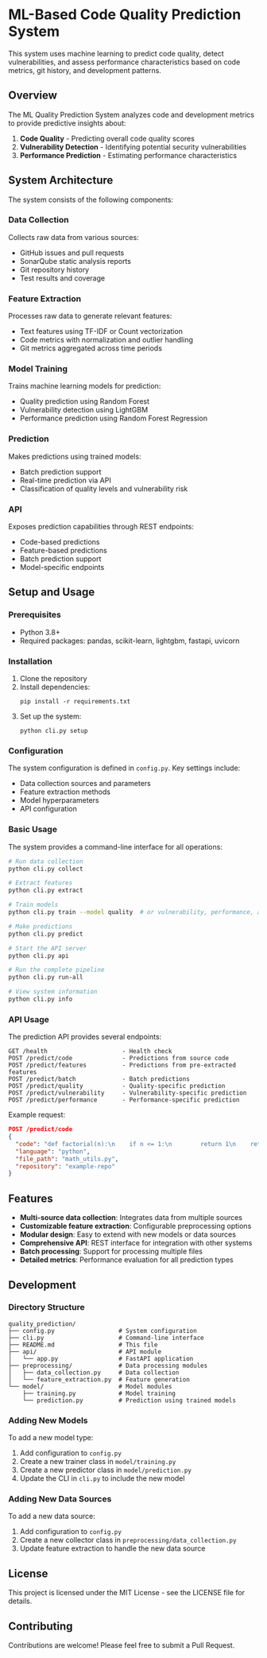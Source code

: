 # ML-Based Code Quality Prediction System

This system uses machine learning to predict code quality, detect vulnerabilities, and assess performance characteristics based on code metrics, git history, and development patterns.

## Overview

The ML Quality Prediction System analyzes code and development metrics to provide predictive insights about:

1. **Code Quality** - Predicting overall code quality scores
2. **Vulnerability Detection** - Identifying potential security vulnerabilities  
3. **Performance Prediction** - Estimating performance characteristics

## System Architecture

The system consists of the following components:

### Data Collection

Collects raw data from various sources:
- GitHub issues and pull requests
- SonarQube static analysis reports
- Git repository history
- Test results and coverage

### Feature Extraction

Processes raw data to generate relevant features:
- Text features using TF-IDF or Count vectorization
- Code metrics with normalization and outlier handling
- Git metrics aggregated across time periods

### Model Training

Trains machine learning models for prediction:
- Quality prediction using Random Forest
- Vulnerability detection using LightGBM
- Performance prediction using Random Forest Regression

### Prediction

Makes predictions using trained models:
- Batch prediction support
- Real-time prediction via API
- Classification of quality levels and vulnerability risk

### API

Exposes prediction capabilities through REST endpoints:
- Code-based predictions
- Feature-based predictions
- Batch prediction support
- Model-specific endpoints

## Setup and Usage

### Prerequisites

- Python 3.8+
- Required packages: pandas, scikit-learn, lightgbm, fastapi, uvicorn

### Installation

1. Clone the repository
2. Install dependencies:
   ```
   pip install -r requirements.txt
   ```
3. Set up the system:
   ```
   python cli.py setup
   ```

### Configuration

The system configuration is defined in `config.py`. Key settings include:
- Data collection sources and parameters
- Feature extraction methods
- Model hyperparameters
- API configuration

### Basic Usage

The system provides a command-line interface for all operations:

```bash
# Run data collection
python cli.py collect

# Extract features
python cli.py extract

# Train models
python cli.py train --model quality  # or vulnerability, performance, all

# Make predictions
python cli.py predict

# Start the API server
python cli.py api

# Run the complete pipeline
python cli.py run-all

# View system information
python cli.py info
```

### API Usage

The prediction API provides several endpoints:

```
GET /health                     - Health check
POST /predict/code              - Predictions from source code
POST /predict/features          - Predictions from pre-extracted features
POST /predict/batch             - Batch predictions
POST /predict/quality           - Quality-specific prediction
POST /predict/vulnerability     - Vulnerability-specific prediction
POST /predict/performance       - Performance-specific prediction
```

Example request:

```json
POST /predict/code
{
  "code": "def factorial(n):\n    if n <= 1:\n        return 1\n    return n * factorial(n-1)",
  "language": "python",
  "file_path": "math_utils.py",
  "repository": "example-repo"
}
```

## Features

- **Multi-source data collection**: Integrates data from multiple sources
- **Customizable feature extraction**: Configurable preprocessing options
- **Modular design**: Easy to extend with new models or data sources
- **Comprehensive API**: REST interface for integration with other systems
- **Batch processing**: Support for processing multiple files
- **Detailed metrics**: Performance evaluation for all prediction types

## Development

### Directory Structure

```
quality_prediction/
├── config.py                  # System configuration
├── cli.py                     # Command-line interface
├── README.md                  # This file
├── api/                       # API module
│   └── app.py                 # FastAPI application
├── preprocessing/             # Data processing modules
│   ├── data_collection.py     # Data collection
│   └── feature_extraction.py  # Feature generation
└── model/                     # Model modules
    ├── training.py            # Model training
    └── prediction.py          # Prediction using trained models
```

### Adding New Models

To add a new model type:
1. Add configuration to `config.py`
2. Create a new trainer class in `model/training.py`
3. Create a new predictor class in `model/prediction.py`
4. Update the CLI in `cli.py` to include the new model

### Adding New Data Sources

To add a new data source:
1. Add configuration to `config.py`
2. Create a new collector class in `preprocessing/data_collection.py`
3. Update feature extraction to handle the new data source

## License

This project is licensed under the MIT License - see the LICENSE file for details.

## Contributing

Contributions are welcome! Please feel free to submit a Pull Request. 